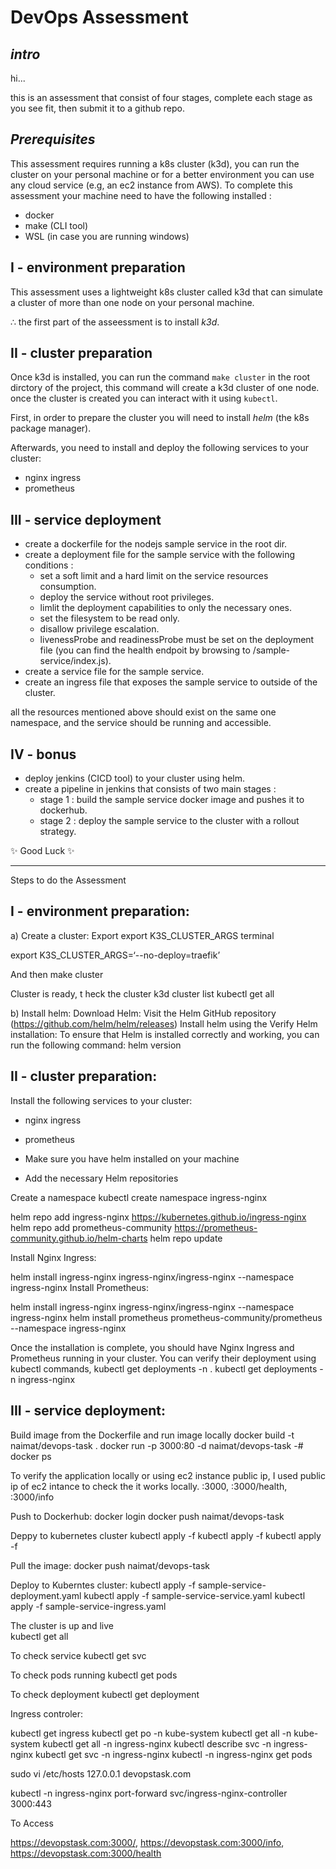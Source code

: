 # DevOps Assessment
## _intro_

hi...

this is an assessment that consist of four stages, complete each stage as you see fit, then submit it to a github repo.

## _Prerequisites_

This assessment requires running a k8s cluster (k3d), you can run the cluster on your personal machine or for a better environment you can use any cloud service (e.g, an ec2 instance from AWS).
To complete this assessment your machine need to have the following installed :

- docker
- make (CLI tool)
- WSL (in case you are running windows)


## I - environment preparation

This assessment uses a lightweight k8s cluster called k3d that can simulate a cluster of more than one node on your personal machine. 

∴ the first part of the asseessment is to install _k3d_.

## II - cluster preparation 

Once k3d is installed, you can run the command `make cluster` in the root dirctory of the project, this command will create a k3d cluster of one node. once the cluster is created you can interact with it using `kubectl`.

First, in order to prepare the cluster you will need to install _helm_ (the k8s package manager). 

Afterwards, you need to install and deploy the following services to your cluster: 

- nginx ingress 
- prometheus 

## III - service deployment

- create a dockerfile for the nodejs sample service in the root dir.
- create a deployment file for the sample service with the following conditions :
    - set a soft limit and a hard limit on the service resources consumption.
    - deploy the service without root privileges.
    - limlit the deployment capabilities to only the necessary ones.
    - set the filesystem to be read only.
    - disallow privilege escalation.
    - livenessProbe and readinessProbe must be set on the deployment file (you can find the health endpoit by browsing to /sample-service/index.js).
- create a service file for the sample service.
- create an ingress file that exposes the sample service to outside of the cluster.

all the resources mentioned above should exist on the same one namespace, and the service should be running and accessible. 

## IV - bonus

- deploy jenkins (CICD tool) to your cluster using helm.
- create a pipeline in jenkins that consists of two main stages : 
    - stage 1 : build the sample service docker image and pushes it to dockerhub.
    - stage 2 : deploy the sample service to the cluster with a rollout strategy.


 ✨ Good Luck ✨

 ------------------------------------------------------------------------
 Steps to do the Assessment

## I - environment preparation:
a) Create a cluster:
Export export K3S_CLUSTER_ARGS terminal

export K3S_CLUSTER_ARGS=‘--no-deploy=traefik’

And then 
make cluster

Cluster is ready, t heck the cluster
k3d cluster list 
kubectl get all 

b) Install helm:
Download Helm: Visit the Helm GitHub repository (https://github.com/helm/helm/releases)
Install helm using the 
Verify Helm installation: To ensure that Helm is installed correctly and working, you can run the following command:
helm version


## II - cluster preparation:
Install the following services to your cluster: 
- nginx ingress
- prometheus

- Make sure you have helm installed on your machine 
- Add the necessary Helm repositories 

Create a namespace 
kubectl create namespace ingress-nginx

helm repo add ingress-nginx https://kubernetes.github.io/ingress-nginx
helm repo add prometheus-community https://prometheus-community.github.io/helm-charts
helm repo update

Install Nginx Ingress:

helm install ingress-nginx ingress-nginx/ingress-nginx --namespace ingress-nginx
Install Prometheus:

helm install ingress-nginx ingress-nginx/ingress-nginx --namespace ingress-nginx
helm install prometheus prometheus-community/prometheus --namespace ingress-nginx

Once the installation is complete, you should have Nginx Ingress and Prometheus running in your cluster. You can verify their deployment using kubectl commands,
kubectl get deployments -n <namespace>.
kubectl get deployments -n ingress-nginx

## III - service deployment:
Build image from the Dockerfile and run image locally
docker build -t naimat/devops-task .
docker run -p 3000:80 -d naimat/devops-task
-# docker ps 
    
To verify the application locally or using ec2 instance public ip, I used public ip of ec2 intance to check the it works locally.
<public-ip>:3000,
<public-ip>:3000/health,
<public-ip>:3000/info
    
Push to Dockerhub:
docker login
docker push naimat/devops-task 

Deppy to kubernetes cluster 
kubectl apply -f 
kubectl apply -f 
kubectl apply -f 
    
Pull the image:
docker push naimat/devops-task

Deploy to Kuberntes cluster:
kubectl apply -f  sample-service-deployment.yaml
kubectl apply -f  sample-service-service.yaml
kubectl apply -f  sample-service-ingress.yaml

The cluster is up and live     
kubectl get all
    
To check service
kubectl get svc 
    
To check pods running
kubectl get pods
    
To check deployment
kubectl get deployment 
    
Ingress controler:

kubectl get ingress
kubectl get po -n kube-system
kubectl get all -n kube-system
kubectl get all -n ingress-nginx
kubectl describe svc -n ingress-nginx
kubectl get svc -n ingress-nginx
kubectl -n ingress-nginx get pods 

sudo vi /etc/hosts 
127.0.0.1  devopstask.com

kubectl -n ingress-nginx port-forward svc/ingress-nginx-controller 3000:443
 
To Access 

https://devopstask.com:3000/,
https://devopstask.com:3000/info,
https://devopstask.com:3000/health
